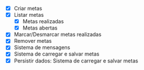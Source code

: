 - [x]  Criar metas
- [x]  Listar metas
     - [x] Metas realizadas
     - [x] Metas abertas
- [x] Marcar/Desmarcar metas realizadas
- [x] Remover metas
- [x] Sistema de mensagens
- [x] Sistema de carregar e salvar metas
- [x] Persistir dados: Sistema de carregar e salvar metas